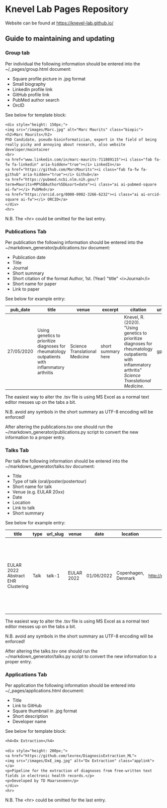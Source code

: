 # Knevel Lab Pages Repository

Website can be found at https://knevel-lab.github.io/

## Guide to maintaining and updating

### Group tab

Per individual the following information should be entered into the ~/_pages/group.html document:

* Square profile picture in .jpg format
* Small biography
* LinkedIn profile link
* GitHub profile link
* PubMed author search
* OrcID

See below for template block: 

	<div style="height: 150px;">
	<img src="/images/Marc.jpg" alt="Marc Maurits" class="biopic">
	<h2>Marc Maurits</h2>
	PhD Candidate, pseudo-bioinformatician, expert in the field of being really picky and annoying about research, also website developer/maintainer
	<br>
	<a href="www.linkedin.com/in/marc-maurits-711889115"><i class="fab fa-fw fa-linkedin" aria-hidden="true"></i> LinkedIn</a>
	<a href="https://github.com/MarcMaurits"><i class="fab fa-fw fa-github" aria-hidden="true"></i> Github</a>
	<a href="https://pubmed.ncbi.nlm.nih.gov/?term=Maurits+MP%5BAuthor%5D&sort=date"><i class="ai ai-pubmed-square ai-fw"></i> PubMed</a>
	<a href="https://orcid.org/0000-0002-3266-6232"><i class="ai ai-orcid-square ai-fw"></i> ORCID</a>
	</div>
	<hr>

N.B. The &lt;hr&gt; could be omitted for the last entry.

### Publications Tab

Per publication the following information should be entered into the ~/markdown_generator/publications.tsv document:

* Publication date
* Title
* Journal
* Short summary
* Short citation of the format Author, 1st. (Year) "title" &lt;i&gt;Journal&lt;/i&gt;
* Short name for paper
* Link to paper

See below for example entry:

| pub_date   | title                                                                                             | venue                          | excerpt            | citation                                                                                                                                                        | url_slug | paper_url                                                |
|------------|---------------------------------------------------------------------------------------------------|--------------------------------|--------------------|-----------------------------------------------------------------------------------------------------------------------------------------------------------------|----------|----------------------------------------------------------|
| 27/05/2020 | Using genetics to prioritize diagnoses for rheumatology outpatients with   inflammatory arthritis | Science Translational Medicine | short summary here | Knevel, R. (2020). "Using genetics to prioritize diagnoses for   rheumatology outpatients with inflammatory arthritis" <i>Science   Translational Medicine</i>. | gprob    | https://www.science.org/doi/10.1126/scitranslmed.aay1548 |

The easiest way to alter the .tsv file is using MS Excel as a normal text editor messes up on the tabs a bit.

N.B. avoid any symbols in the short summary as UTF-8 encoding will be enforced!

After altering the publications.tsv one should run the ~/markdown_generator/publications.py script to convert the new information to a proper entry.

### Talks Tab

Per talk the following information should be entered into the ~/markdown_generator/talks.tsv document:

* Title
* Type of talk (oral/poster/postertour)
* Short name for talk
* Venue (e.g. EULAR 20xx)
* Date
* Location
* Link to talk
* Short summary

See below for example entry:

| title                              | type | url_slug | venue      | date       | location            | talk_url              | description                                                                                                                                 |
|------------------------------------|------|----------|------------|------------|---------------------|-----------------------|---------------------------------------------------------------------------------------------------------------------------------------------|
| EULAR 2022 Abstract EHR Clustering | Talk | talk-1   | EULAR 2022 | 01/06/2022 | Copenhagen, Denmark | http://exampleurl.com | Poster presentation of the work performed by Tjardo Maarseveen on the   clustering of Rheumatoid Arthritis patients using baseline EHR data |

The easiest way to alter the .tsv file is using MS Excel as a normal text editor messes up on the tabs a bit.

N.B. avoid any symbols in the short summary as UTF-8 encoding will be enforced!

After altering the talks.tsv one should run the ~/markdown_generator/talks.py script to convert the new information to a proper entry.

### Applications Tab

Per application the following information should be entered into ~/_pages/applications.html document:

* Title
* Link to GitHub
* Square thumbnail in .jpg format
* Short description
* Developer name

See below for template block: 

	<h4>Dx Extraction</h4>

	<div style="height: 200px;">
	<a href="https://github.com/levrex/DiagnosisExtraction_ML">
	<img src="/images/DxE_img.jpg" alt="Dx Extraction" class="applink">
	</a>
	<p>Pipeline for the extraction of diagnoses from free-written text fields in electronic health records.</p>
	<p>Developed by TD Maarseveen</p>
	</div>
	<hr>

N.B. The &lt;hr&gt; could be omitted for the last entry.

